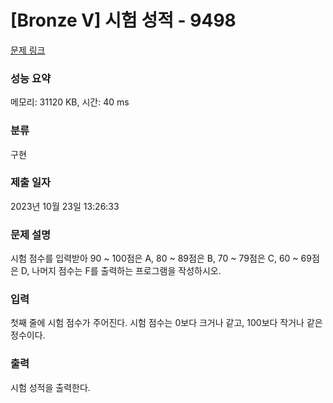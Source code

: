# [Bronze V] 시험 성적 - 9498 

[문제 링크](https://www.acmicpc.net/problem/9498) 

### 성능 요약

메모리: 31120 KB, 시간: 40 ms

### 분류

구현

### 제출 일자

2023년 10월 23일 13:26:33

### 문제 설명

<p>시험 점수를 입력받아 90 ~ 100점은 A, 80 ~ 89점은 B, 70 ~ 79점은 C, 60 ~ 69점은 D, 나머지 점수는 F를 출력하는 프로그램을 작성하시오.</p>

### 입력 

 <p>첫째 줄에 시험 점수가 주어진다. 시험 점수는 0보다 크거나 같고, 100보다 작거나 같은 정수이다.</p>

### 출력 

 <p>시험 성적을 출력한다.</p>

